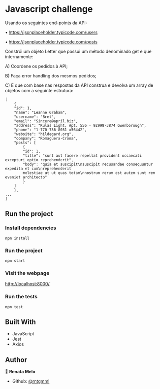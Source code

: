 # Javascript challenge

Usando os seguintes end-points da API:

• https://jsonplaceholder.typicode.com/users

• https://jsonplaceholder.typicode.com/posts

Constrói um objeto Letter que possui um método denominado get e que internamente:

A) Coordene os pedidos à API;

B) Faça error handling dos mesmos pedidos;

C) E que com base nas respostas da API construa e devolva um array de objetos com a seguinte
estrutura:

```
[
    {
    "id": 1,
    "name": "Leanne Graham",
    "username": "Bret",
    "email": "Sincere@april.biz",
    "address": "Kulas Light, Apt. 556 - 92998-3874 Gwenborough",
    "phone": "1-770-736-8031 x56442",
    "website": "hildegard.org",
    "company": "Romaguera-Crona",
    "posts": [
        {
        "id": 1,
        "title": "sunt aut facere repellat provident occaecati excepturi optio reprehenderit",
        "body": "quia et suscipit\nsuscipit recusandae consequuntur expedita et cum\nreprehenderit
        molestiae ut ut quas totam\nnostrum rerum est autem sunt rem eveniet architecto"
        }
    ]
    },
...
]
```

## Run the project

### Install dependencies

`npm install`

### Run the project

`npm start`

### Visit the webpage

[http://localhost:8000/](http://localhost:8000/)

### Run the tests

`npm test`

## Built With

- JavaScript
- Jest
- Axios

## Author

👤 **Renata Melo**

- Github: [@rntgmml](https://github.com/rntgmml)
